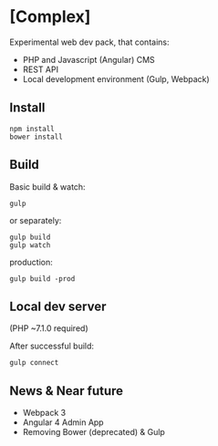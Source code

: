 # [Complex]

Experimental web dev pack, that contains:
- PHP and Javascript (Angular) CMS
- REST API
- Local development environment (Gulp, Webpack)

## Install
```
npm install
bower install
```

## Build
Basic build & watch:
```
gulp
```
or separately:
```
gulp build
gulp watch
```
production:
```
gulp build -prod
```

## Local dev server
(PHP ~7.1.0 required)

After successful build:
```
gulp connect
```

## News & Near future
- Webpack 3
- Angular 4 Admin App
- Removing Bower (deprecated) & Gulp